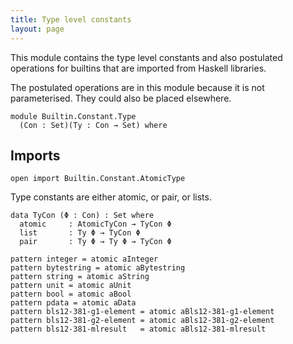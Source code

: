 ```yaml
---
title: Type level constants
layout: page
---
```


This module contains the type level constants and also postulated
operations for builtins that are imported from Haskell libraries.

The postulated operations are in this module because it is not
parameterised. They could also be placed elsewhere.

```
module Builtin.Constant.Type
  (Con : Set)(Ty : Con → Set) where
```

## Imports

```
open import Builtin.Constant.AtomicType
```

Type constants are either atomic, or pair, or lists.

```
data TyCon (Φ : Con) : Set where
  atomic     : AtomicTyCon → TyCon Φ
  list       : Ty Φ → TyCon Φ
  pair       : Ty Φ → Ty Φ → TyCon Φ

pattern integer = atomic aInteger
pattern bytestring = atomic aBytestring
pattern string = atomic aString
pattern unit = atomic aUnit
pattern bool = atomic aBool
pattern pdata = atomic aData
pattern bls12-381-g1-element = atomic aBls12-381-g1-element
pattern bls12-381-g2-element = atomic aBls12-381-g2-element 
pattern bls12-381-mlresult   = atomic aBls12-381-mlresult
```
